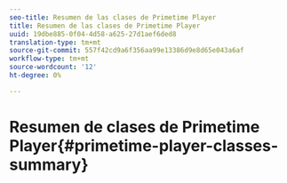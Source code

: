 ```yaml
---
seo-title: Resumen de las clases de Primetime Player
title: Resumen de las clases de Primetime Player
uuid: 19dbe885-0f04-4d58-a625-27d1aef6ded8
translation-type: tm+mt
source-git-commit: 557f42cd9a6f356aa99e13386d9e8d65e043a6af
workflow-type: tm+mt
source-wordcount: '12'
ht-degree: 0%

---
```



# Resumen de clases de Primetime Player{#primetime-player-classes-summary}
